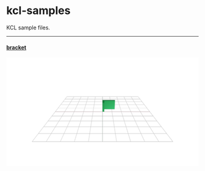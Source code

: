 # kcl-samples
KCL sample files.


---
#### [bracket](STEP-output-of-samples/bracket.step)
![bracket](screenshots-of-samples/bracket.png)
